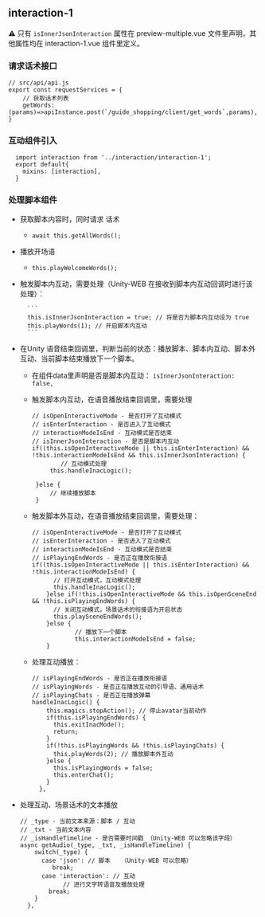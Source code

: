 ## interaction-1

⚠️ 只有 `isInnerJsonInteraction` 属性在 preview-multiple.vue 文件里声明，其他属性均在 interaction-1.vue 组件里定义。

### 请求话术接口

```
// src/api/api.js
export const requestServices = {
	// 获取话术列表
  	getWords: (params)=>apiInstance.post(`/guide_shopping/client/get_words`,params),
}
```

### 互动组件引入

```
  import interaction from '../interaction/interaction-1';
  export default{
  	mixins: [interaction],
  }
```

### 处理脚本组件
- 获取脚本内容时，同时请求 话术
	-  `await this.getAllWords();`
	
- 播放开场语
	- `this.playWelcomeWords();`
	
- 触发脚本内互动，需要处理（Unity-WEB 在接收到脚本内互动回调时进行该处理）：

		```
		this.isInnerJsonInteraction = true; // 将是否为脚本内互动设为 true
		this.playWords(1); // 开启脚本内互动
		```

- 在Unity 语音结束回调里，判断当前的状态：播放脚本、脚本内互动、脚本外互动、当前脚本结束播放下一个脚本。

	- 在组件data里声明是否是脚本内互动： `isInnerJsonInteraction: false,`
	- 触发脚本内互动，在语音播放结束回调里，需要处理

		```
		// isOpenInteractiveMode - 是否打开了互动模式
		// isEnterInteraction - 是否进入了互动模式
		// interactionModeIsEnd - 互动模式是否结束
		// isInnerJsonInteraction - 是否是脚本内互动
		if((this.isOpenInteractiveMode || this.isEnterInteraction) && !this.interactionModeIsEnd && this.isInnerJsonInteraction) {
          	    // 互动模式处理
		     this.handleInacLogic();
		
		 }else {
		     // 继续播放脚本
		 }
		```
	- 触发脚本外互动，在语音播放结束回调里，需要处理：
		
		```
		// isOpenInteractiveMode - 是否打开了互动模式
		// isEnterInteraction - 是否进入了互动模式
		// interactionModeIsEnd - 互动模式是否结束
		// isPlayingEndWords - 是否正在播放衔接语
		if((this.isOpenInteractiveMode || this.isEnterInteraction) && !this.interactionModeIsEnd) { 
              // 打开互动模式，互动模式处理
              this.handleInacLogic();
            }else if(!this.isOpenInteractiveMode && this.isOpenSceneEnd && !this.isPlayingEndWords) {
              // 关闭互动模式，场景话术的衔接语为开启状态
              this.playSceneEndWords();
            }else {
            		// 播放下一个脚本
            		this.interactionModeIsEnd = false;
            }
		```
	
	- 处理互动播放：

		```
		// isPlayingEndWords - 是否正在播放衔接语
		// isPlayingWords - 是否正在播放互动的引导语、通用话术
		// isPlayingChats - 是否正在播放弹幕
		handleInacLogic() {
	        this.magics.stopAction(); // 停止avatar当前动作
	        if(this.isPlayingEndWords) {
	          this.exitInacMode();
	          return;
	        }
	        if(!this.isPlayingWords && !this.isPlayingChats) {
	          this.playWords(2); // 播放脚本外互动
	        }else {
	          this.isPlayingWords = false;
	          this.enterChat();
	        }
	      },
		```
		
- 处理互动、场景话术的文本播放

	```
	// _type - 当前文本来源：脚本 / 互动 
	// _txt - 当前文本内容
	// _isHandleTimeline - 是否需要时间戳 （Unity-WEB 可以忽略该字段）
	async getAudio(_type, _txt, _isHandleTimeline) {
        switch(_type) {
          case 'json': // 脚本   （Unity-WEB 可以忽略）
             break;
          case 'interaction': // 互动
            	// 进行文字转语音及播放处理
            break;
        }
      },
	```
	